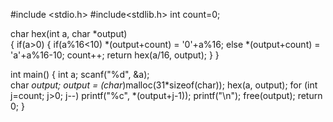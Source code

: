 #include <stdio.h>
#include<stdlib.h>
int count=0;					

char hex(int a, char *output)	
{
	if(a>0)
	{
		if(a%16<10)
			*(output+count) = '0'+a%16;
		else
			*(output+count) = 'a'+a%16-10;
		count++;
		return hex(a/16, output);
	}
}

int main()
{
	int a;
	scanf("%d", &a);	
	char *output;
	output = (char*)malloc(31*sizeof(char));
	hex(a, output);	
	for (int j=count; j>0; j--)	
		printf("%c", *(output+j-1));
	printf("\n");
	free(output);
	return 0;
}
